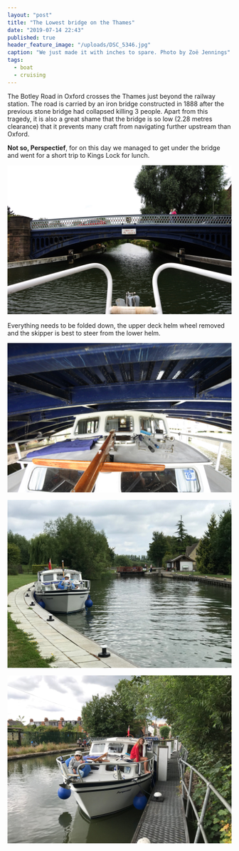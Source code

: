 ```yaml
---
layout: "post"
title: "The Lowest bridge on the Thames"
date: "2019-07-14 22:43"
published: true
header_feature_image: "/uploads/DSC_5346.jpg"
caption: "We just made it with inches to spare. Photo by Zoë Jennings"
tags:
  - boat
  - cruising
---
```


The Botley Road in Oxford crosses the Thames just beyond the railway station. The road is carried by an iron bridge constructed in 1888 after the previous stone bridge had collapsed killing 3 people. Apart from this tragedy, it is also a great shame that the bridge is so low (2.28 metres clearance) that it prevents many craft from navigating further upstream than Oxford.

**Not so, Perspectief**, for on this day we managed to get under the bridge and went for a short trip to Kings Lock for lunch.

[![Approaching Osney Bridge. Photo by Zoë Jennings](/uploads/DSC_5336.jpg)](/uploads/DSC_5336.jpg)

Everything needs to be folded down, the upper deck helm wheel removed and the skipper is best to steer from the lower helm.

[![Very tight fit photographed by our crew looking aft. Photo by Zoë Jennings](/uploads/DSC_5343.jpg)](/uploads/DSC_5343.jpg)

[![A pleasant stay at KIngs Lock Island](/uploads/IMG_0101.jpg)](/uploads/IMG_0101.jpg)

[![Back at Osney Lock with a relaxed crew](/uploads/IMG_0102.jpg)](/uploads/IMG_0102.jpg)
